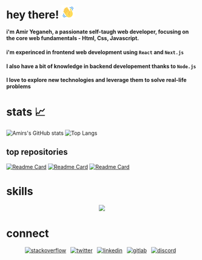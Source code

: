 # hey there! <img src="https://github.com/amiryeg1/amiryeg1/blob/main/wave-hello.gif" width="35px">

#### i'm Amir Yeganeh, a passionate self-taugh web developer, focusing on the core web fundamentals - Html, Css, Javascript.

#### i'm experinced in frontend web development using `React` and `Next.js`

#### I also have a bit of knowledge in backend developement thanks to `Node.js`

#### I love to explore new technologies and leverage them to solve real-life problems

# stats 📈

![Amirs's GitHub stats](https://github-readme-stats-amiryeg1.vercel.app/api?username=amiryeg1&hide=contribs&show_icons=true&theme=react&count_private=true)
![Top Langs](https://github-readme-stats-amiryeg1.vercel.app/api/top-langs/?username=amiryeg1&theme=react)

## top repositories

[![Readme Card](https://github-readme-stats-amiryeg1.vercel.app/api/pin/?username=amiryeg1&repo=nodejs-lessons&theme=react&show_owner=true)](https://github.com/amiryeg1/nodejs-lessons)
[![Readme Card](https://github-readme-stats-amiryeg1.vercel.app/api/pin/?username=amiryeg1&repo=js-file-extractor&theme=react&show_owner=true)](https://github.com/amiryeg1/js-file-extractor)
[![Readme Card](https://github-readme-stats-amiryeg1.vercel.app/api/pin/?username=amiryeg1&repo=javascript-calculator&theme=react&show_owner=true)](https://github.com/amiryeg1/javascript-calculator)

# skills

<p align="center">
  <a href="https://skillicons.dev">
    <img src="https://skillicons.dev/icons?i=git,html,css,js,ts,react,nextjs,linux,nodejs,express,mongodb" />
  </a>
</p>

# connect

<p align="center">
<a href="https://stackoverflow.com/users/13152776/amir-yeganeh" target="blank"><img src="https://skillicons.dev/icons?i=stackoverflow" alt="stackoverflow"/></a>&nbsp;&nbsp;
<a href="https://twitter.com/amiryeg1_" target="blank"><img src="https://skillicons.dev/icons?i=twitter" alt="twitter"/></a>&nbsp;&nbsp;
<a href="https://www.linkedin.com/in/amir-yeganeh" target="blank"><img src="https://skillicons.dev/icons?i=linkedin" alt="linkedin"/></a>&nbsp;&nbsp;
<a href="https://www.gitlab.com/amiryeg1" target="blank"><img src="https://skillicons.dev/icons?i=gitlab" alt="gitlab"/></a>&nbsp;&nbsp;
  <a href="https://discord.com/channels/@me/931073346873982997" target="blank"><img src="https://skillicons.dev/icons?i=discord" alt="discord"/></a>&nbsp;&nbsp;
</p>
